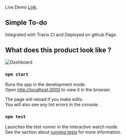 Live Demo [Link](https://rathishvbr.github.io/react-todo).

## Simple To-do

Integrated with Travis CI and Deployed on github Page. 

## What does this product look like ?

![Dashboard](https://github.com/rathishvbr/react-todo/blob/master/public/sneakpeak/ss1.png)

### `npm start`

Runs the app in the development mode.<br>
Open [http://localhost:3000](http://localhost:3000) to view it in the browser.

The page will reload if you make edits.<br>
You will also see any lint errors in the console.

### `npm test`

Launches the test runner in the interactive watch mode.<br>
See the section about [running tests](https://facebook.github.io/create-react-app/docs/running-tests) for more information.

